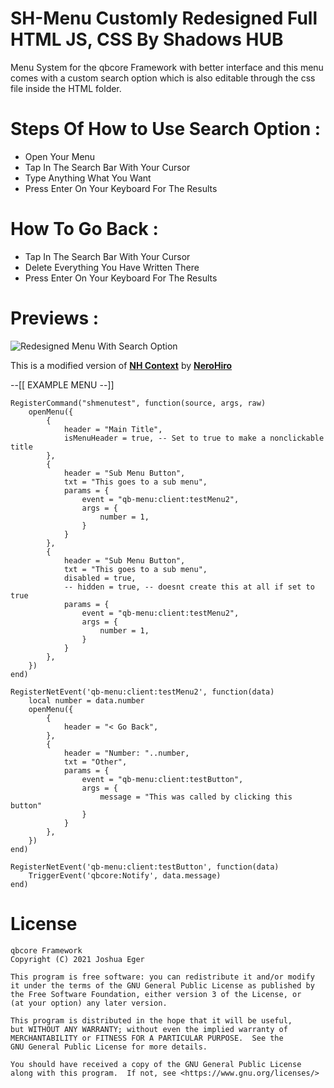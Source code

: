 # SH-Menu Customly Redesigned Full HTML JS, CSS By Shadows HUB 
Menu System for the qbcore Framework with better interface and this menu comes with a custom search option which is also editable through the css file inside the HTML folder.

# Steps Of How to Use Search Option :
* Open Your Menu
* Tap In The Search Bar With Your Cursor
* Type Anything What You Want
* Press Enter On Your Keyboard For The Results

# How To Go Back :
* Tap In The Search Bar With Your Cursor
* Delete Everything You Have Written There
* Press Enter On Your Keyboard For The Results

# Previews :
![Redesigned Menu With Search Option](https://cdn.discordapp.com/attachments/1182416054941667388/1208163641442959420/Screenshot_2024-02-17_025223.png?ex=65e24912&is=65cfd412&hm=b52c58a4ec25527dc8996d03d61466801b03656d56334775f82eba46024a49be&)

This is a modified version of **[NH Context](https://forum.cfx.re/t/no-longer-supported-standalone-nerohiro-s-context-menu-dynamic-event-firing-menu/2564083)** by **[NeroHiro](https://github.com/nerohiro)**

--[[
EXAMPLE MENU
--]]

```
RegisterCommand("shmenutest", function(source, args, raw)
    openMenu({
        {
            header = "Main Title",
            isMenuHeader = true, -- Set to true to make a nonclickable title
        },
        {
            header = "Sub Menu Button",
            txt = "This goes to a sub menu",
            params = {
                event = "qb-menu:client:testMenu2",
                args = {
                    number = 1,
                }
            }
        },
        {
            header = "Sub Menu Button",
            txt = "This goes to a sub menu",
            disabled = true,
            -- hidden = true, -- doesnt create this at all if set to true
            params = {
                event = "qb-menu:client:testMenu2",
                args = {
                    number = 1,
                }
            }
        },
    })
end)
```
```
RegisterNetEvent('qb-menu:client:testMenu2', function(data)
    local number = data.number
    openMenu({
        {
            header = "< Go Back",
        },
        {
            header = "Number: "..number,
            txt = "Other",
            params = {
                event = "qb-menu:client:testButton",
                args = {
                    message = "This was called by clicking this button"
                }
            }
        },
    })
end)
```
```
RegisterNetEvent('qb-menu:client:testButton', function(data)
    TriggerEvent('qbcore:Notify', data.message)
end)
```

# License

    qbcore Framework
    Copyright (C) 2021 Joshua Eger

    This program is free software: you can redistribute it and/or modify
    it under the terms of the GNU General Public License as published by
    the Free Software Foundation, either version 3 of the License, or
    (at your option) any later version.

    This program is distributed in the hope that it will be useful,
    but WITHOUT ANY WARRANTY; without even the implied warranty of
    MERCHANTABILITY or FITNESS FOR A PARTICULAR PURPOSE.  See the
    GNU General Public License for more details.

    You should have received a copy of the GNU General Public License
    along with this program.  If not, see <https://www.gnu.org/licenses/>
